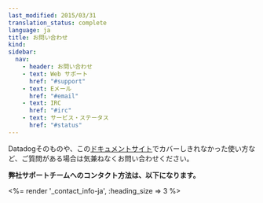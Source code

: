 ```yaml
---
last_modified: 2015/03/31
translation_status: complete
language: ja
title: お問い合わせ
kind: 
sidebar:
  nav:
    - header: お問い合わせ
    - text: Web サポート
      href: "#support"
    - text: Eメール
      href: "#email"
    - text: IRC
      href: "#irc"
    - text: サービス・ステータス
      href: "#status"
---
```


Datadogそのものや、この[ドキュメントサイト](http://docs.datadoghq.com)でカバーしきれなかった使い方など、ご質問がある場合は気兼ねなくお問い合わせください。

**弊社サポートチームへのコンタクト方法は、以下になります。**

<%= render '_contact_info-ja', :heading_size => 3 %>
